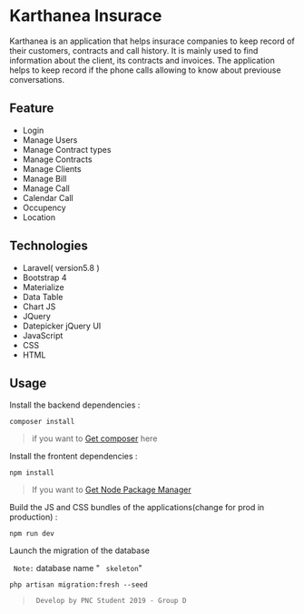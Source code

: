 # Karthanea Insurace  
Karthanea is an application that helps insurace companies to keep record of their customers, contracts and call history. It is mainly used to find information about the client, its contracts and invoices. The application helps to keep record if the phone calls allowing to know about previouse conversations.
## Feature
   - Login 
   - Manage Users
   - Manage Contract types
   - Manage Contracts
   - Manage Clients
   - Manage Bill
   - Manage Call
   - Calendar Call
   - Occupency
   - Location 

   
   
## Technologies 
  - Laravel( version5.8 )
  - Bootstrap 4
  - Materialize
  - Data Table
  - Chart JS
  - JQuery
  - Datepicker jQuery UI
  - JavaScript
  - CSS
  - HTML

## Usage
Install the backend dependencies :

```
composer install
```
>if you want to  [Get composer](http://www.getcomposer.org) here


Install the frontent dependencies :

```
npm install
```

>If you want to [Get Node Package Manager](https://www.npmjs.com/get-npm) 

Build the JS and CSS bundles of the applications(change for prod in production) : 

```
npm run dev
```
Launch the migration of the database

` Note:` database name " ` skeleton`"

```
php artisan migration:fresh --seed

```

> ` Develop by PNC Student 2019 - Group D`